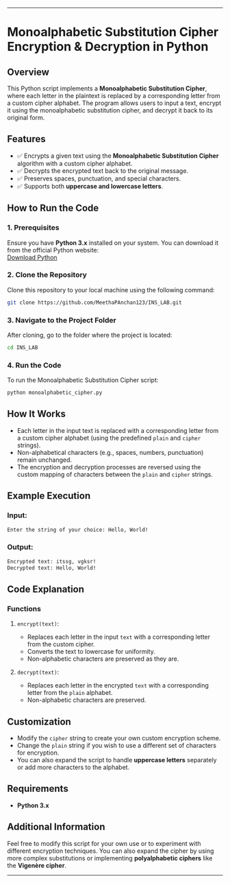 

---

# **Monoalphabetic Substitution Cipher Encryption & Decryption in Python**

## **Overview**
This Python script implements a **Monoalphabetic Substitution Cipher**, where each letter in the plaintext is replaced by a corresponding letter from a custom cipher alphabet. The program allows users to input a text, encrypt it using the monoalphabetic substitution cipher, and decrypt it back to its original form.

## **Features**
- ✅ Encrypts a given text using the **Monoalphabetic Substitution Cipher** algorithm with a custom cipher alphabet.
- ✅ Decrypts the encrypted text back to the original message.
- ✅ Preserves spaces, punctuation, and special characters.
- ✅ Supports both **uppercase and lowercase letters**.

## **How to Run the Code**

### **1. Prerequisites**
Ensure you have **Python 3.x** installed on your system. You can download it from the official Python website:  
[Download Python](https://www.python.org/downloads/)

### **2. Clone the Repository**
Clone this repository to your local machine using the following command:
```bash
git clone https://github.com/MeethaPAnchan123/INS_LAB.git
```


### **3. Navigate to the Project Folder**
After cloning, go to the folder where the project is located:
```bash
cd INS_LAB
```

### **4. Run the Code**
To run the Monoalphabetic Substitution Cipher script:
```bash
python monoalphabetic_cipher.py
```

## **How It Works**
- Each letter in the input text is replaced with a corresponding letter from a custom cipher alphabet (using the predefined `plain` and `cipher` strings).
- Non-alphabetical characters (e.g., spaces, numbers, punctuation) remain unchanged.
- The encryption and decryption processes are reversed using the custom mapping of characters between the `plain` and `cipher` strings.

## **Example Execution**

### **Input:**
```bash
Enter the string of your choice: Hello, World!
```

### **Output:**
```bash
Encrypted text: itssg, vgksr!
Decrypted text: Hello, World!
```

## **Code Explanation**

### **Functions**
1. `encrypt(text)`:
   - Replaces each letter in the input `text` with a corresponding letter from the custom cipher.
   - Converts the text to lowercase for uniformity.
   - Non-alphabetic characters are preserved as they are.

2. `decrypt(text)`:
   - Replaces each letter in the encrypted `text` with a corresponding letter from the `plain` alphabet.
   - Non-alphabetic characters are preserved.

## **Customization**
- Modify the `cipher` string to create your own custom encryption scheme.
- Change the `plain` string if you wish to use a different set of characters for encryption.
- You can also expand the script to handle **uppercase letters** separately or add more characters to the alphabet.

## **Requirements**
- **Python 3.x**

## **Additional Information**
Feel free to modify this script for your own use or to experiment with different encryption techniques. You can also expand the cipher by using more complex substitutions or implementing **polyalphabetic ciphers** like the **Vigenère cipher**.

---

